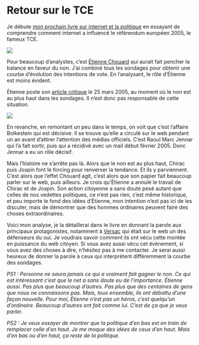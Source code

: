 # Retour sur le TCE

Je débute [mon prochain livre sur internet et la politique](https://tcrouzet.com/2006/07/20/blogs-et-politique/) en essayant de comprendre comment internet a influencé le référendum européen 2005, le fameux TCE.

![](https://tcrouzet.com//images_tc/tce1.jpg)

Pour beaucoup d’analystes, c’est [Étienne Chouard](http://etienne.chouard.free.fr/Europe/index.htm) qui aurait fait pencher la balance en faveur du non. J’ai combiné tous les sondages pour obtenir une courbe d’évolution des intentions de vote. En l’analysant, le rôle d’Étienne est moins évident.

Étienne poste son [article critique](http://etienne.chouard.free.fr/Europe/Constitution_revelateur_du_cancer_de_la_democratie.htm#intro) le 25 mars 2005, au moment où le non est au plus haut dans les sondages. Il n’est donc pas responsable de cette situation.

![](https://tcrouzet.com//images_tc/tce2.jpg)

En revanche, en remontant un peu dans le temps, on voit que c’est l’affaire Bolkestein qui est décisive. Il se trouve qu’elle a circulé sur le web pendant un an avant d’attirer l’attention des médias officiels. C’est Raoul Marc Jennar qui l’a fait sortir, puis qui a récidivé avec un mail début février 2005. Donc Jennar a eu un rôle décisif.

Mais l’histoire ne s’arrête pas là. Alors que le non est au plus haut, Chirac puis Jospin font le forcing pour renverser la tendance. Et ils y parviennent. C’est alors que l’effet Chouard agit, c’est alors que son papier fait beaucoup parler sur le web, puis ailleurs. Je crois qu’Étienne a annulé le travail de Chirac et de Jospin. Son action citoyenne a sans doute pesé autant que celles de nos vedettes politiques, ce n’est pas rien, c’est même historique, et peu importe le fond des idées d’Étienne, mon intention n’est pas ici de les discuter, mais de démontrer que des hommes ordinaires peuvent faire des choses extraordinaires.

Voici mon analyse, je la détaillerai dans le livre en donnant la parole aux principaux protagonistes, notamment à [Versac](http://vanb.typepad.com/versac) qui était sur le web un des défenseurs du oui. Je voudrais savoir comment ils ont vécu cette montée en puissance du web citoyen. Si vous avez aussi vécu cet évènement, si vous avez des choses à dire, n’hésitez pas à me contacter. Je serai aussi heureux de donner la parole à ceux qui interprètent différemment la courbe des sondages.

*PS1 : Personne ne saura jamais ce qui a vraiment fait gagner le non. Ce qui est intéressant c’est que le net a sans doute eu de l’importance. Étienne aussi. Pas plus que beaucoup d’autres. Pas plus que des centaines de gens que nous ne connaissons pas. Mais, tous ensemble, ils ont débattu d’une façon nouvelle. Pour moi, Étienne n’est pas un héros, c’est quelqu’un d’ordinaire. Beaucoup d’autres ont fait comme lui. C’est de ça que je veux parler.*

*PS2 : Je veux essayer de montrer que la politique d’en bas est en train de remplacer celle d’en haut. Je me moque des idées de ceux d’en haut. Mais d’en bas ou d’en haut, ça reste de la politique.*
